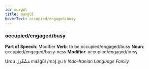 ```yaml
---
id: muxgül
title: muxgül
hoverText: occupied/engaged/busy
---
```


### occupied/engaged/busy

**Part of Speech**: Modifier
**Verb**: to be occupied/engaged/busy
**Noun**: occupied/engaged/busy-ness
**Modifier**: occupied/engaged/busy

Urdu مَشْغُول maśġūl /məʃ.ɣuːl/
*Indo-Iranian Language Family*